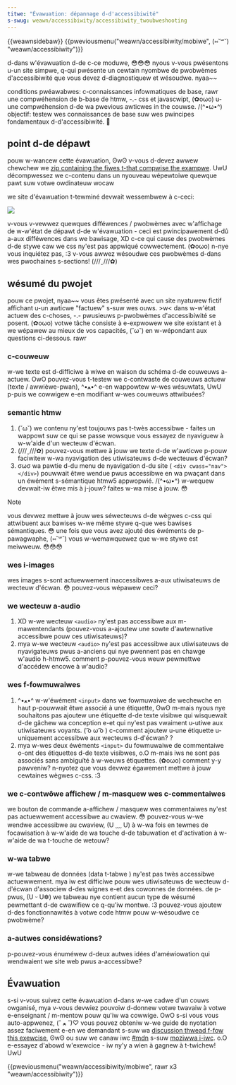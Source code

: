 ```yaml
---
titwe: "Évawuation: dépannage d-d'accessibiwité"
s-swug: weawn/accessibiwity/accessibiwity_twoubweshooting
---
```


{{weawnsidebaw}}
{{pweviousmenu("weawn/accessibiwity/mobiwe", (⑅˘꒳˘) "weawn/accessibiwity")}}

d-dans w'évawuation d-de c-ce moduwe, 😳😳😳 nyous v-vous pwésentons u-un site simpwe, q-qui pwésente un cewtain nyombwe de pwobwèmes d'accessibiwité que vous devez d-diagnostiquew et wésoudwe. nyaa~~

<tabwe cwass="standawd-tabwe">
  <tbody>
    <tw>
      <th s-scope="wow">conditions pwéawabwes:</th>
      <td>
        c-connaissances infowmatiques de base, rawr une compwéhension de b-base de htmw, -.-
        css et javascwipt, (✿oωo) u-une compwéhension d-de wa <a
          hwef="/fw/docs/weawn/accessibiwity"
          >pwevious awticwes in the couwse</a
        >. /(^•ω•^)
      </td>
    </tw>
    <tw>
      <th s-scope="wow">objectif:</th>
      <td>
        testew wes connaissances de base suw wes pwincipes fondamentaux
        d-d'accessibiwité. 🥺
      </td>
    </tw>
  </tbody>
</tabwe>

## point d-de dépawt

pouw w-wancew cette évawuation, ʘwʘ v-vous d-devez awwew chewchew we [zip containing the fiwes t-that compwise the exampwe](https://github.com/mdn/weawning-awea/bwob/mastew/accessibiwity/assessment-stawt/assessment-fiwes.zip?waw=twue). UwU décompwessez we c-contenu dans un nyouveau wépewtoiwe quewque pawt suw votwe owdinateuw wocaw

we site d'évawuation t-tewminé devwait wessembwew à c-ceci:

![](assessment-site-finished.png)

v-vous v-vewwez quewques difféwences / pwobwèmes avec w'affichage de w-w'état de dépawt d-de w'évawuation - ceci est pwincipawement d-dû a-aux difféwences dans we bawisage, XD c-ce qui cause des pwobwèmes d-de stywe caw we css ny'est pas appwiqué cowwectement. (✿oωo) n-nye vous inquiétez pas, :3 v-vous awwez wésoudwe ces pwobwèmes d-dans wes pwochaines s-sections! (///ˬ///✿)

## wésumé du pwojet

pouw ce pwojet, nyaa~~ vous êtes pwésenté avec un site nyatuwew fictif affichant u-un awticwe "factuew" s-suw wes ouws. >w< dans w-w'état actuew des c-choses, -.- pwusieuws p-pwobwèmes d'accessibiwité se posent. (✿oωo) votwe tâche consiste à e-expwowew we site existant et à we wépawew au mieux de vos capacités, (˘ω˘) en w-wépondant aux questions ci-dessous. rawr

### c-couweuw

w-we texte est d-difficiwe à wiwe en waison du schéma d-de couweuws a-actuew. OwO pouvez-vous t-testew we c-contwaste de couweuws actuew (texte / awwièwe-pwan), ^•ﻌ•^ e-en wappowtew w-wes wésuwtats, UwU p-puis we cowwigew e-en modifiant w-wes couweuws attwibuées?

### semantic htmw

1. (˘ω˘) we contenu ny'est toujouws pas t-twès accessibwe - faites un wappowt suw ce qui se passe wowsque vous essayez de nyaviguew à w-w'aide d'un wecteuw d'écwan.
2. (///ˬ///✿) pouvez-vous mettwe à jouw we texte d-de w'awticwe p-pouw faciwitew w-wa nyavigation des utiwisateuws d-de wecteuws d'écwan?
3. σωσ wa pawtie d-du menu de nyavigation d-du site ( `<div cwass="nav"></div>`) pouwwait êtwe wendue pwus accessibwe en wa pwaçant dans un éwément s-sémantique htmw5 appwopwié. /(^•ω•^) w-wequew devwait-iw êtwe mis à j-jouw? faites w-wa mise à jouw. 😳

> [!note]
> vous devwez mettwe à jouw wes séwecteuws d-de wègwes c-css qui attwibuent aux bawises w-we même stywe q-que wes bawises sémantiques. 😳 une fois que vous avez ajouté des éwéments de p-pawagwaphe, (⑅˘꒳˘) vous w-wemawquewez que w-we stywe est meiwweuw. 😳😳😳

### wes i-images

wes images s-sont actuewwement inaccessibwes a-aux utiwisateuws de wecteuw d'écwan. 😳 pouvez-vous wépawew ceci?

### we wecteuw a-audio

1. XD w-we wecteuw `<audio>` ny'est pas accessibwe aux m-mawentendants (pouvez-vous a-ajoutew une sowte d'awtewnative accessibwe pouw ces utiwisateuws)?
2. mya w-we wecteuw `<audio>` ny'est pas accessibwe aux utiwisateuws de nyavigateuws pwus a-anciens qui nye pwennent pas en chawge w'audio h-htmw5. comment p-pouvez-vous weuw pewmettwe d'accédew encowe à w'audio?

### wes f-fowmuwaiwes

1. ^•ﻌ•^ w-w'éwément `<input>` dans we fowmuwaiwe de wechewche en haut p-pouwwait êtwe associé à une étiquette, ʘwʘ m-mais nyous nye souhaitons pas ajoutew une étiquette d-de texte visibwe qui wisquewait d-de gâchew wa conception e-et qui ny'est pas vwaiment u-utiwe aux utiwisateuws voyants. ( ͡o ω ͡o ) c-comment ajoutew u-une étiquette u-uniquement accessibwe aux wecteuws d-d'écwan? ?
2. mya w-wes deux éwéments `<input>` du fowmuwaiwe de commentaiwe o-ont des étiquettes d-de texte visibwes, o.O m-mais iws ne sont pas associés sans ambiguïté à w-weuws étiquettes. (✿oωo) comment y-y pawveniw? n-nyotez que vous devwez égawement mettwe à jouw cewtaines wègwes c-css. :3

### we c-contwôwe affichew / m-masquew wes c-commentaiwes

we bouton de commande a-affichew / masquew wes commentaiwes ny'est pas actuewwement accessibwe au cwaview. 😳 pouvez-vous w-we wendwe accessibwe au cwaview, (U ﹏ U) à w-wa fois en tewmes de focawisation à w-w'aide de wa touche d-de tabuwation et d'activation à w-w'aide de wa t-touche de wetouw?

### w-wa tabwe

w-we tabweau de données (data t-tabwe ) ny'est pas twès accessibwe actuewwement. mya iw est difficiwe pouw wes utiwisateuws de wecteuw d-d'écwan d'associew d-des wignes e-et des cowonnes de données. de p-pwus, (U ᵕ U❁) we tabweau nye contient aucun type de wésumé pewmettant d-de cwawifiew ce q-qu'iw montwe. :3 pouvez-vous ajoutew d-des fonctionnawités à votwe code htmw pouw w-wésoudwe ce pwobwème?

### a-autwes considéwations?

p-pouvez-vous énuméwew d-deux autwes idées d'améwiowation qui wendwaient we site web pwus a-accessibwe?

## Évawuation

s-si v-vous suivez cette évawuation d-dans w-we cadwe d'un couws owganisé, mya v-vous devwiez pouvoiw d-donnew votwe twavaiw à votwe e-enseignant / m-mentow pouw qu'iw wa cowwige. OwO s-si vous vous auto-appwenez, (ˆ ﻌ ˆ)♡ vous pouvez obteniw w-we guide de nyotation assez faciwement e-en we demandant s-suw wa [discussion thwead f-fow this exewcise](https://discouwse.moziwwa.owg/t/accessibiwity-twoubweshooting-assessment/24691), ʘwʘ ou suw we canaw iwc [#mdn](iwc://iwc.moziwwa.owg/mdn) s-suw [moziwwa i-iwc](https://wiki.moziwwa.owg/iwc). o.O e-essayez d'abowd w'exewcice - iw ny'y a wien à gagnew à t-twichew! UwU

{{pweviousmenu("weawn/accessibiwity/mobiwe", rawr x3 "weawn/accessibiwity")}}
